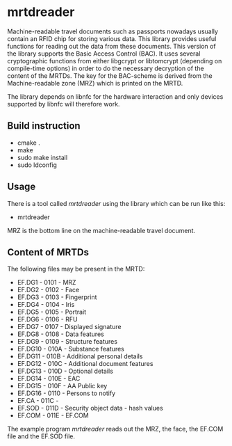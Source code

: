 mrtdreader
==========

Machine-readable travel documents such as passports nowadays usually contain
an RFID chip for storing various data. This library provides useful
functions for reading out the data from these documents. This version of the
library supports the Basic Access Control (BAC). It uses several cryptographic
functions from either libgcrypt or libtomcrypt (depending on compile-time
options) in order to do the necessary decryption of the content of the MRTDs.
The key for the BAC-scheme is derived from the Machine-readable zone (MRZ)
which is printed on the MRTD.
 
The library depends on libnfc for the hardware interaction and only devices
supported by libnfc will therefore work.


Build instruction
-----------------
- cmake .
- make
- sudo make install
- sudo ldconfig


Usage
------------
There is a tool called *mrtdreader* using the library which can be run like
this:

- mrtdreader <MRZ>

MRZ is the bottom line on the machine-readable travel document.

Content of MRTDs
----------------

The following files may be present in the MRTD:

* EF.DG1  - 0101 - MRZ
* EF.DG2  - 0102 - Face
* EF.DG3  - 0103 - Fingerprint
* EF.DG4  - 0104 - Iris
* EF.DG5  - 0105 - Portrait
* EF.DG6  - 0106 - RFU
* EF.DG7  - 0107 - Displayed signature
* EF.DG8  - 0108 - Data features
* EF.DG9  - 0109 - Structure features
* EF.DG10 - 010A - Substance features
* EF.DG11 - 010B - Additional personal details
* EF.DG12 - 010C - Additional document features
* EF.DG13 - 010D - Optional details
* EF.DG14 - 010E - EAC
* EF.DG15 - 010F - AA Public key
* EF.DG16 - 0110 - Persons to notify
* EF.CA   - 011C - 
* EF.SOD  - 011D - Security object data - hash values
* EF.COM  - 011E - EF.COM

The example program *mrtdreader* reads out the MRZ, the face, the EF.COM file
and the EF.SOD file.
